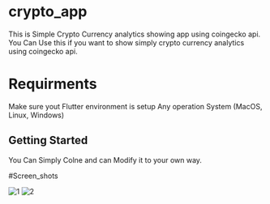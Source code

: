 # crypto_app

This is Simple Crypto Currency analytics showing app using coingecko api.
You Can Use this if you want to show simply crypto currency analytics using coingecko api.

# Requirments

Make sure yout Flutter environment is setup
Any operation System (MacOS, Linux, Windows)

## Getting Started

You Can Simply Colne and can Modify it to your own way.

#Screen_shots


![1](https://user-images.githubusercontent.com/63316291/192870904-07b9f953-6c4a-4380-92e7-6d76bd6b433a.jpg)
![2](https://user-images.githubusercontent.com/63316291/192870956-a1f36b33-5cb5-420e-b126-56e9323d99e2.jpg)
